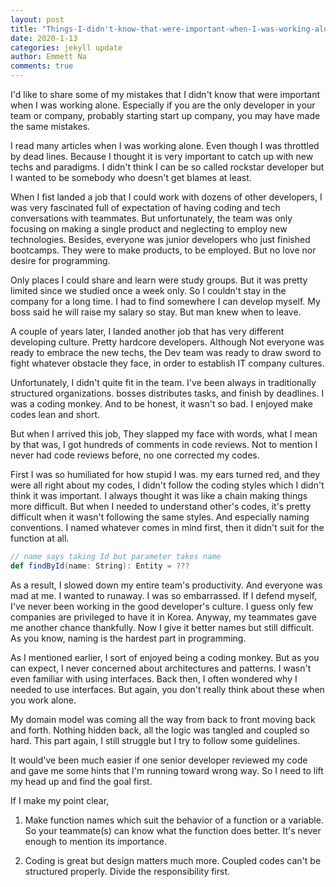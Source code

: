 ```yaml
---
layout: post
title: "Things-I-didn't-know-that-were-important-when-I-was-working-alone"
date: 2020-1-13
categories: jekyll update
author: Emmett Na
comments: true
---
```

I'd like to share some of my mistakes that I didn't know that were important when I was working alone. Especially if you are the only developer in your team or company, probably starting start up company, you may have made the same mistakes.

I read many articles when I was working alone. Even though I was throttled by dead lines. Because I thought it is very important to catch up with new techs and paradigms. I didn't think I can be so called rockstar developer but I wanted to be somebody who doesn't get blames at least.

When I fist landed a job that I could work with dozens of other developers, I was very fascinated full of expectation of having coding and tech conversations with teammates. But unfortunately, the team was only focusing on making a single product and neglecting to employ new technologies. Besides, everyone was junior developers who just finished bootcamps. They were to make products, to be employed. But no love nor desire for programming.

Only places I could share and learn were study groups. But it was pretty limited since we studied once a week only. So I couldn't stay in the company for a long time. I had to find somewhere I can develop myself. My boss said he will raise my salary so stay. But man knew when to leave.

A couple of years later, I landed another job that has very different developing culture. Pretty hardcore developers. Although Not everyone was ready to embrace the new techs, the Dev team was ready to draw sword to fight whatever obstacle they face, in order to establish IT company cultures.

Unfortunately, I didn't quite fit in the team. I've been always in traditionally structured organizations. bosses distributes tasks, and finish by deadlines. I was a coding monkey. And to be honest, it wasn't so bad. I enjoyed make codes lean and short.

But when I arrived this job, They slapped my face with words, what I mean by that was, I got hundreds of comments in code reviews. Not to mention I never had code reviews before, no one corrected my codes.

First I was so humiliated for how stupid I was. my ears turned red, and they were all right about my codes, I didn't follow the coding styles which I didn't think it was important. I always thought it was like a chain making things more difficult. But when I needed to understand other's codes, it's pretty difficult when it wasn't  following the same styles.
And especially naming conventions. I named whatever comes in mind first, then it didn't suit for the function at all.

```scala
// name says taking Id but parameter takes name
def findById(name: String): Entity = ???
```

As a result, I slowed down my entire team's productivity. And everyone was mad at me. I wanted to runaway. I was so embarrassed. If I defend myself, I've never been working in the good developer's culture. I guess only few companies are privileged to have it in Korea. Anyway, my teammates gave me another chance thankfully. Now I give it better names but still difficult. As you know, naming is the hardest part in programming.

As I mentioned earlier, I sort of enjoyed being a coding monkey. But as you can expect, I never concerned about architectures and patterns. I wasn't even familiar with using interfaces. Back then, I often wondered why I needed to use interfaces. But again, you don't really think about these when you work alone.

My domain model was coming all the way from back to front moving back and forth. Nothing hidden back, all the logic was tangled and coupled so hard. This part again, I still struggle but I try to follow some guidelines.

It would've been much easier if one senior developer reviewed my code and gave me some hints that I'm running toward wrong way. So I need to lift my head up and find the goal first.

If I make my point clear,

1. Make function names which suit the behavior of a function or a variable. So your teammate(s) can know what the function does better. It's never enough to mention its importance.

2. Coding is great but design matters much more. Coupled codes can't be structured properly. Divide the responsibility first.

